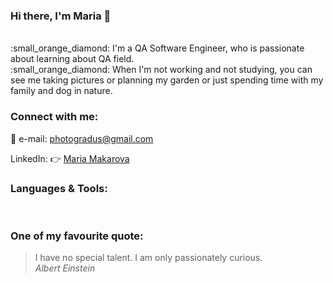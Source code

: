 ### Hi there, I'm Maria :wave:     

<br>
:small_orange_diamond: I'm a QA Software Engineer, who is passionate about learning about QA field.<br>    
:small_orange_diamond: When I'm not working and not studying, you can see me taking pictures or planning my garden or just spending time with my family and dog in nature.<br>


### Connect with me:
:e-mail: e-mail: photogradus@gmail.com

LinkedIn: :point_right: [Maria Makarova](https://www.linkedin.com/in/mari-makarova/) 

### Languages & Tools:


<br>

### One of my favourite quote:

> I have no special talent. I am only passionately curious.       
*Albert Einstein*

